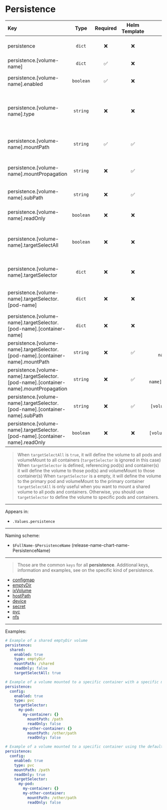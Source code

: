 # Persistence

| Key                                                                                   |   Type    | Required | Helm Template |             Default              | Description                                                                           |
| :------------------------------------------------------------------------------------ | :-------: | :------: | :-----------: | :------------------------------: | :------------------------------------------------------------------------------------ |
| persistence                                                                           |  `dict`   |    ❌    |      ❌       |               `{}`               | Define the persistence as dicts                                                       |
| persistence.[volume-name]                                                             |  `dict`   |    ✅    |      ❌       |               `{}`               | Holds persistence definition                                                          |
| persistence.[volume-name].enabled                                                     | `boolean` |    ✅    |      ❌       |             `false`              | Enables or Disables the persistence                                                   |
| persistence.[volume-name].type                                                        | `string`  |    ❌    |      ❌       |              `pvc`               | Define the persistence type (pvc, ixVolume, nfs, hostPath, configmap, secret, device) |
| persistence.[volume-name].mountPath                                                   | `string`  |    ✅    |      ✅       |               `""`               | Default mountPath for all containers that are selected                                |
| persistence.[volume-name].mountPropagation                                            | `string`  |    ❌    |      ✅       |               `""`               | Default mountPropagation for all containers that are selected                         |
| persistence.[volume-name].subPath                                                     | `string`  |    ❌    |      ✅       |               `""`               | Default subPath for all containers that are selected                                  |
| persistence.[volume-name].readOnly                                                    | `boolean` |    ❌    |      ❌       |             `false`              | Default readOnly for all containers that are selected                                 |
| persistence.[volume-name].targetSelectAll                                             | `boolean` |    ❌    |      ❌       |             `false`              | Define wether to define this volume to all workloads and mount it on all containers   |
| persistence.[volume-name].targetSelector                                              |  `dict`   |    ❌    |      ❌       |               `{}`               | Define a dict with pod and containers to mount                                        |
| persistence.[volume-name].targetSelector.[pod-name]                                   |  `dict`   |    ❌    |      ❌       |               `{}`               | Define a dict named after the pod to define the volume                                |
| persistence.[volume-name].targetSelector.[pod-name].[container-name]                  |  `dict`   |    ❌    |      ❌       |               `{}`               | Define a dict named after the container to mount the volume                           |
| persistence.[volume-name].targetSelector.[pod-name].[container-name].mountPath        | `string`  |    ❌    |      ✅       |    `[volume-name].mountPath`     | Define the mountPath for the container                                                |
| persistence.[volume-name].targetSelector.[pod-name].[container-name].mountPropagation | `string`  |    ❌    |      ✅       | `[volume-name].mountPropagation` | Define the mountPropagation for the container                                         |
| persistence.[volume-name].targetSelector.[pod-name].[container-name].subPath          | `string`  |    ❌    |      ✅       |     `[volume-name].subPath`      | Define the subPath for the container                                                  |
| persistence.[volume-name].targetSelector.[pod-name].[container-name].readOnly         | `boolean` |    ❌    |      ❌       |     `[volume-name].readOnly`     | Define the readOnly for the container                                                 |

> When `targetSelectAll` is `true`, it will define the volume to all pods and volumeMount to all containers (`targetSelector` is ignored in this case)
> When `targetSelector` is defined, referencing pod(s) and container(s) it will define the volume to those pod(s) and volumeMount to those container(s)
> When `targetSelector` is a empty, it will define the volume to the primary pod and volumeMount to the primary container
> `targetSelectAll` is only useful when you want to mount a shared volume to all pods and containers.
> Otherwise, you should use `targetSelector` to define the volume to specific pods and containers.

---

Appears in:

- `.Values.persistence`

---

Naming scheme:

- `$FullName-$PersistenceName` (release-name-chart-name-PersistenceName)

---

> Those are the common `keys` for all **persistence**.
> Additional keys, information and examples, see on the specific kind of persistence.

- [configmap](configmap.md)
- [emptyDir](emptyDir.md)
- [ixVolume](ixVolume.md)
- [hostPath](hostPath.md)
- [device](device.md)
- [secret](secret.md)
- [pvc](pvc.md)
- [nfs](nfs.md)

---

Examples:

```yaml
# Example of a shared emptyDir volume
persistence:
  shared:
    enabled: true
    type: emptyDir
    mountPath: /shared
    readOnly: false
    targetSelectAll: true
```

```yaml
# Example of a volume mounted to a specific container with a specific mountPath
persistence:
  config:
    enabled: true
    type: pvc
    targetSelector:
      my-pod:
        my-container: {}
          mountPath: /path
          readOnly: false
        my-other-container: {}
          mountPath: /other/path
          readOnly: false
```

```yaml
# Example of a volume mounted to a specific container using the default mountPath
persistence:
  config:
    enabled: true
    type: pvc
    mountPath: /path
    readOnly: true
    targetSelector:
      my-pod:
        my-container: {}
        my-other-container:
          mountPath: /other/path
          readOnly: false
```
